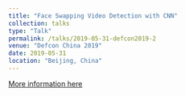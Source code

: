 ```yaml
---
title: "Face Swapping Video Detection with CNN"
collection: talks
type: "Talk"
permalink: /talks/2019-05-31-defcon2019-2
venue: "Defcon China 2019"
date: 2019-05-31
location: "Beijing, China"
---
```


[More information here](https://www.defcon.org/html/dc-china-1/dc-cn-1-speakers.html)
